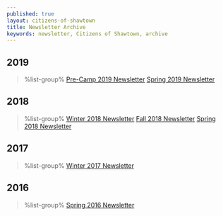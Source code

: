 ```yaml
---
published: true
layout: citizens-of-shawtown
title: Newsletter Archive
keywords: newsletter, Citizens of Shawtown, archive
---
```


## 2019
> %list-group%
> <a href="{{ site.url }}/pdf/2019/shawtown-pre-camp-2019.pdf" class="list-group-item">Pre-Camp 2019 Newsletter</a>
> <a href="{{ site.url }}/pdf/2019/shawtown-spring-2019.pdf" class="list-group-item">Spring 2019 Newsletter</a>

## 2018

> %list-group%
> <a href="{{ site.url }}/pdf/2018/shawtown-winter-2018.pdf" class="list-group-item">Winter 2018 Newsletter</a>
> <a href="{{ site.url }}/pdf/2018/shawtown-fall-2018.pdf" class="list-group-item">Fall 2018 Newsletter</a>
> <a href="{{ site.url }}/pdf/2018/shawtown-spring-2018.pdf" class="list-group-item">Spring 2018 Newsletter</a>

## 2017

> %list-group%
> <a href="{{ site.url }}/pdf/2017/shawtown-winter-2017.pdf" class="list-group-item">Winter 2017 Newsletter</a>

## 2016

> %list-group%
> <a href="{{ site.url }}/pdf/2016/shawtown-spring-2016.pdf" class="list-group-item">Spring 2016 Newsletter</a>
